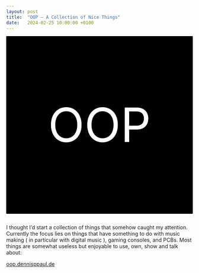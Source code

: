 ```yaml
---
layout: post
title:  "OOP – A Collection of Nice Things"
date:   2024-02-25 10:00:00 +0100
---
```


<div style="width: 100%; text-align: center; font-size: 128px; color: #FFF; background-color: #000; height:480px; line-height: 480px; margin: 0 0 28px 0;">OOP</div>

I thought I’d start a collection of things that somehow caught my attention. Currently the focus lies on things that have something to do with music making ( in particular with digital music ), gaming consoles, and PCBs. Most things are somewhat useless but enjoyable to use, own, show and talk about:

[oop.dennisppaul.de](https://oop.dennisppaul.de)
